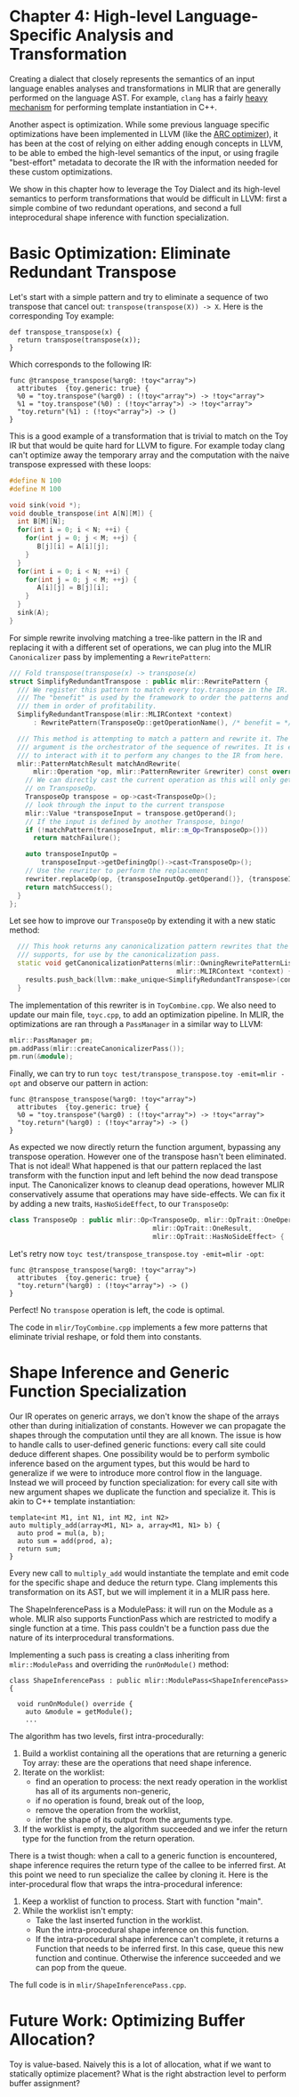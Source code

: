 # Chapter 4: High-level Language-Specific Analysis and Transformation

Creating a dialect that closely represents the semantics of an input language
enables analyses and transformations in MLIR that are generally performed on the
language AST. For example, `clang` has a fairly
[heavy mechanism](https://clang.llvm.org/doxygen/classclang_1_1TreeTransform.html)
for performing template instantiation in C++.

Another aspect is optimization. While some previous language specific
optimizations have been implemented in LLVM (like the
[ARC optimizer](http://llvm.org/doxygen/ObjCARCOpts_8cpp_source.html#l00468)),
it has been at the cost of relying on either adding enough concepts in LLVM, to
be able to embed the high-level semantics of the input, or using fragile
"best-effort" metadata to decorate the IR with the information needed for these
custom optimizations.

We show in this chapter how to leverage the Toy Dialect and its high-level
semantics to perform transformations that would be difficult in LLVM: first a
simple combine of two redundant operations, and second a full inteprocedural
shape inference with function specialization.

# Basic Optimization: Eliminate Redundant Transpose

Let's start with a simple pattern and try to eliminate a sequence of two
transpose that cancel out: `transpose(transpose(X)) -> X`. Here is the
corresponding Toy example:

```Toy(.toy)
def transpose_transpose(x) {
  return transpose(transpose(x));
}
```

Which corresponds to the following IR:

```MLIR(.mlir)
func @transpose_transpose(%arg0: !toy<"array">)
  attributes  {toy.generic: true} {
  %0 = "toy.transpose"(%arg0) : (!toy<"array">) -> !toy<"array">
  %1 = "toy.transpose"(%0) : (!toy<"array">) -> !toy<"array">
  "toy.return"(%1) : (!toy<"array">) -> ()
}
```

This is a good example of a transformation that is trivial to match on the Toy
IR but that would be quite hard for LLVM to figure. For example today clang
can't optimize away the temporary array and the computation with the naive
transpose expressed with these loops:

```c++
#define N 100
#define M 100

void sink(void *);
void double_transpose(int A[N][M]) {
  int B[M][N];
  for(int i = 0; i < N; ++i) {
    for(int j = 0; j < M; ++j) {
       B[j][i] = A[i][j];
    }
  }
  for(int i = 0; i < N; ++i) {
    for(int j = 0; j < M; ++j) {
       A[i][j] = B[j][i];
    }
  }
  sink(A);
}
```

For simple rewrite involving matching a tree-like pattern in the IR and
replacing it with a different set of operations, we can plug into the MLIR
`Canonicalizer` pass by implementing a `RewritePattern`:

```c++
/// Fold transpose(transpose(x) -> transpose(x)
struct SimplifyRedundantTranspose : public mlir::RewritePattern {
  /// We register this pattern to match every toy.transpose in the IR.
  /// The "benefit" is used by the framework to order the patterns and process
  /// them in order of profitability.
  SimplifyRedundantTranspose(mlir::MLIRContext *context)
      : RewritePattern(TransposeOp::getOperationName(), /* benefit = */ 1, context) {}

  /// This method is attempting to match a pattern and rewrite it. The rewriter
  /// argument is the orchestrator of the sequence of rewrites. It is expected
  /// to interact with it to perform any changes to the IR from here.
  mlir::PatternMatchResult matchAndRewrite(
      mlir::Operation *op, mlir::PatternRewriter &rewriter) const override {
    // We can directly cast the current operation as this will only get invoked
    // on TransposeOp.
    TransposeOp transpose = op->cast<TransposeOp>();
    // look through the input to the current transpose
    mlir::Value *transposeInput = transpose.getOperand();
    // If the input is defined by another Transpose, bingo!
    if (!matchPattern(transposeInput, mlir::m_Op<TransposeOp>()))
      return matchFailure();

    auto transposeInputOp =
        transposeInput->getDefiningOp()->cast<TransposeOp>();
    // Use the rewriter to perform the replacement
    rewriter.replaceOp(op, {transposeInputOp.getOperand()}, {transposeInputOp});
    return matchSuccess();
  }
};
```

Let see how to improve our `TransposeOp` by extending it with a new static
method:

```c++
  /// This hook returns any canonicalization pattern rewrites that the operation
  /// supports, for use by the canonicalization pass.
  static void getCanonicalizationPatterns(mlir::OwningRewritePatternList &results,
                                          mlir::MLIRContext *context) {
    results.push_back(llvm::make_unique<SimplifyRedundantTranspose>(context));
  }
```

The implementation of this rewriter is in `ToyCombine.cpp`. We also need to
update our main file, `toyc.cpp`, to add an optimization pipeline. In MLIR, the
optimizations are ran through a `PassManager` in a similar way to LLVM:

```c++
mlir::PassManager pm;
pm.addPass(mlir::createCanonicalizerPass());
pm.run(&module);
```

Finally, we can try to run `toyc test/transpose_transpose.toy -emit=mlir -opt`
and observe our pattern in action:

```MLIR(.mlir)
func @transpose_transpose(%arg0: !toy<"array">)
  attributes  {toy.generic: true} {
  %0 = "toy.transpose"(%arg0) : (!toy<"array">) -> !toy<"array">
  "toy.return"(%arg0) : (!toy<"array">) -> ()
}
```

As expected we now directly return the function argument, bypassing any
transpose operation. However one of the transpose hasn't been eliminated. That
is not ideal! What happened is that our pattern replaced the last transform with
the function input and left behind the now dead transpose input. The
Canonicalizer knows to cleanup dead operations, however MLIR conservatively
assume that operations may have side-effects. We can fix it by adding a new
traits, `HasNoSideEffect`, to our `TransposeOp`:

```c++
class TransposeOp : public mlir::Op<TransposeOp, mlir::OpTrait::OneOperand,
                                    mlir::OpTrait::OneResult,
                                    mlir::OpTrait::HasNoSideEffect> {
```

Let's retry now `toyc test/transpose_transpose.toy -emit=mlir -opt`:

```MLIR(.mlir)
func @transpose_transpose(%arg0: !toy<"array">)
  attributes  {toy.generic: true} {
  "toy.return"(%arg0) : (!toy<"array">) -> ()
}
```

Perfect! No `transpose` operation is left, the code is optimal.

The code in `mlir/ToyCombine.cpp` implements a few more patterns that eliminate
trivial reshape, or fold them into constants.

# Shape Inference and Generic Function Specialization

Our IR operates on generic arrays, we don't know the shape of the arrays other
than during initialization of constants. However we can propagate the shapes
through the computation until they are all known. The issue is how to handle
calls to user-defined generic functions: every call site could deduce different
shapes. One possibility would be to perform symbolic inference based on the
argument types, but this would be hard to generalize if we were to introduce
more control flow in the language. Instead we will proceed by function
specialization: for every call site with new argument shapes we duplicate the
function and specialize it. This is akin to C++ template instantiation:

```
template<int M1, int N1, int M2, int N2>
auto multiply_add(array<M1, N1> a, array<M1, N1> b) {
  auto prod = mul(a, b);
  auto sum = add(prod, a);
  return sum;
}
```

Every new call to `multiply_add` would instantiate the template and emit code
for the specific shape and deduce the return type. Clang implements this
transformation on its AST, but we will implement it in a MLIR pass here.

The ShapeInferencePass is a ModulePass: it will run on the Module as a whole.
MLIR also supports FunctionPass which are restricted to modify a single function
at a time. This pass couldn't be a function pass due the nature of its
interprocedural transformations.

Implementing a such pass is creating a class inheriting from `mlir::ModulePass`
and overriding the `runOnModule()` method:

```
class ShapeInferencePass : public mlir::ModulePass<ShapeInferencePass> {

  void runOnModule() override {
    auto &module = getModule();
    ...
```

The algorithm has two levels, first intra-procedurally:

1.  Build a worklist containing all the operations that are returning a generic
    Toy array: these are the operations that need shape inference.
2.  Iterate on the worklist:
    -   find an operation to process: the next ready operation in the worklist
        has all of its arguments non-generic,
    -   if no operation is found, break out of the loop,
    -   remove the operation from the worklist,
    -   infer the shape of its output from the arguments type.
3.  If the worklist is empty, the algorithm succeeded and we infer the return
    type for the function from the return operation.

There is a twist though: when a call to a generic function is encountered, shape
inference requires the return type of the callee to be inferred first. At this
point we need to run specialize the callee by cloning it. Here is the
inter-procedural flow that wraps the intra-procedural inference:

1.  Keep a worklist of function to process. Start with function "main".
2.  While the worklist isn't empty:
    -   Take the last inserted function in the worklist.
    -   Run the intra-procedural shape inference on this function.
    -   If the intra-procedural shape inference can't complete, it returns a
        Function that needs to be inferred first. In this case, queue this new
        function and continue. Otherwise the inference succeeded and we can pop
        from the queue.

The full code is in `mlir/ShapeInferencePass.cpp`.

# Future Work: Optimizing Buffer Allocation?

Toy is value-based. Naively this is a lot of allocation, what if we want to
statically optimize placement? What is the right abstraction level to perform
buffer assignment?
